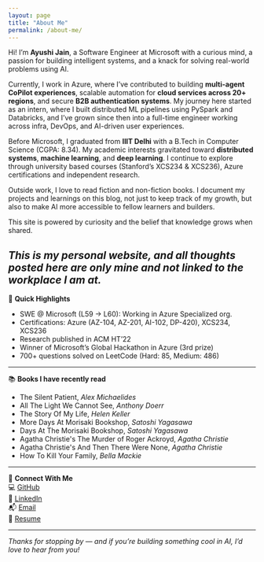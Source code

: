 ```yaml
---
layout: page
title: "About Me"
permalink: /about-me/
---
```


Hi! I’m **Ayushi Jain**, a Software Engineer at Microsoft with a curious mind, a passion for building intelligent systems, and a knack for solving real-world problems using AI.

Currently, I work in Azure, where I’ve contributed to building **multi-agent CoPilot experiences**, scalable automation for **cloud services across 20+ regions**, and secure **B2B authentication systems**. My journey here started as an intern, where I built distributed ML pipelines using PySpark and Databricks, and I’ve grown since then into a full-time engineer working across infra, DevOps, and AI-driven user experiences.

Before Microsoft, I graduated from **IIIT Delhi** with a B.Tech in Computer Science (CGPA: 8.34). My academic interests gravitated toward **distributed systems**, **machine learning**, and **deep learning**. I continue to explore through university based courses (Stanford’s XCS234 & XCS236), Azure certifications and independent research.

Outside work, I love to read fiction and non-fiction books. I document my projects and learnings on this blog, not just to keep track of my growth, but also to make AI more accessible to fellow learners and builders.

This site is powered by curiosity and the belief that knowledge grows when shared.


*This is my personal website, and all thoughts posted here are only mine and not linked to the workplace I am at.*
---

📌 **Quick Highlights**  
- SWE @ Microsoft (L59 → L60): Working in Azure Specialized org. 
- Certifications: Azure (AZ-104, AZ-201, AI-102, DP-420), XCS234, XCS236  
- Research published in ACM HT’22  
- Winner of Microsoft’s Global Hackathon in Azure (3rd prize)  
- 700+ questions solved on LeetCode (Hard: 85, Medium: 486)  

---

📚 **Books I have recently read**

- The Silent Patient, *Alex Michaelides*  
- All The Light We Cannot See, *Anthony Doerr*  
- The Story Of My Life, *Helen Keller*  
- More Days At Morisaki Bookshop, *Satoshi Yagasawa*  
- Days At The Morisaki Bookshop, *Satoshi Yagasawa*  
- Agatha Christie's The Murder of Roger Ackroyd, *Agatha Christie*   
- Agatha Christie's And Then There Were None, *Agatha Christie*  
- How To Kill Your Family, *Bella Mackie* 

---

🔗 **Connect With Me**  
💻 [GitHub](https://github.com/ayushi2019031)  
📇 [LinkedIn](https://linkedin.com/in/ayushi31)  
📬 [Email](mailto:atallakshaya@gmail.com)  
📄 [Resume](https://drive.google.com/file/d/1PQTa4VyE0c_gKYXfpbjV1FRRRo0Pm-4m/view?usp=sharing)  


---

*Thanks for stopping by — and if you’re building something cool in AI, I’d love to hear from you!*
